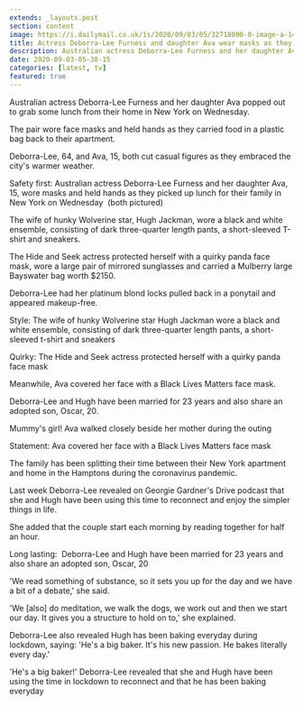 ```yaml
---
extends: _layouts.post
section: content
image: https://i.dailymail.co.uk/1s/2020/09/03/05/32718090-0-image-a-14_1599106267750.jpg 
title: Actress Deborra-Lee Furness and daughter Ava wear masks as they pick up lunch in New York  
description: Australian actress Deborra-Lee Furness and her daughter Ava popped out to grab some lunch from their home in New York on Wednesday. 
date: 2020-09-03-05-38-15 
categories: [latest, tv] 
featured: true 
--- 
```

Australian actress Deborra-Lee Furness and her daughter Ava popped out to grab some lunch from their home in New York on Wednesday.

The pair wore face masks and held hands as they carried food in a plastic bag back to their apartment.

Deborra-Lee, 64, and Ava, 15, both cut casual figures as they embraced the city's warmer weather.

Safety first: Australian actress Deborra-Lee Furness and her daughter Ava, 15, wore masks and held hands as they picked up lunch for their family in New York on Wednesday  (both pictured) 

The wife of hunky Wolverine star, Hugh Jackman, wore a black and white ensemble, consisting of dark three-quarter length pants, a short-sleeved T-shirt and sneakers.

The Hide and Seek actress protected herself with a quirky panda face mask, wore a large pair of mirrored sunglasses and carried a Mulberry large Bayswater bag worth $2150.

Deborra-Lee had her platinum blond locks pulled back in a ponytail and appeared makeup-free.

Style: The wife of hunky Wolverine star Hugh Jackman wore a black and white ensemble, consisting of dark three-quarter length pants, a short-sleeved t-shirt and sneakers

Quirky: The Hide and Seek actress protected herself with a quirky panda face mask

Meanwhile, Ava covered her face with a Black Lives Matters face mask.

Deborra-Lee and Hugh have been married for 23 years and also share an adopted son, Oscar, 20.

Mummy's girl! Ava walked closely beside her mother during the outing 

Statement: Ava covered her face with a Black Lives Matters face mask 

The family has been splitting their time between their New York apartment and home in the Hamptons during the coronavirus pandemic.

Last week Deborra-Lee revealed on Georgie Gardner's Drive podcast that she and Hugh have been using this time to reconnect and enjoy the simpler things in life.

She added that the couple start each morning by reading together for half an hour.

Long lasting:  Deborra-Lee and Hugh have been married for 23 years and also share an adopted son, Oscar, 20

'We read something of substance, so it sets you up for the day and we have a bit of a debate,' she said.

'We [also] do meditation, we walk the dogs, we work out and then we start our day. It gives you a structure to hold on to,' she explained.

Deborra-Lee also revealed Hugh has been baking everyday during lockdown, saying: 'He's a big baker. It's his new passion. He bakes literally every day.'

'He's a big baker!' Deborra-Lee revealed that she and Hugh have been using the time in lockdown to reconnect and that he has been baking everyday 


